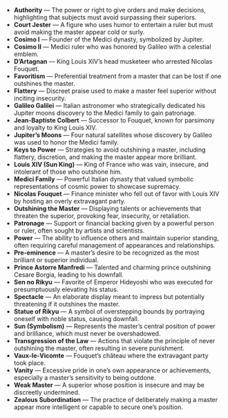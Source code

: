 - **Authority** — The power or right to give orders and make decisions, highlighting that subjects must avoid surpassing their superiors.  
- **Court Jester** — A figure who uses humor to entertain a ruler but must avoid making the master appear cold or surly.  
- **Cosimo I** — Founder of the Medici dynasty, symbolized by Jupiter.  
- **Cosimo II** — Medici ruler who was honored by Galileo with a celestial emblem.  
- **D’Artagnan** — King Louis XIV’s head musketeer who arrested Nicolas Fouquet.  
- **Favoritism** — Preferential treatment from a master that can be lost if one outshines the master.  
- **Flattery** — Discreet praise used to make a master feel superior without inciting insecurity.  
- **Galileo Galilei** — Italian astronomer who strategically dedicated his Jupiter moons discovery to the Medici family to gain patronage.  
- **Jean-Baptiste Colbert** — Successor to Fouquet, known for parsimony and loyalty to King Louis XIV.  
- **Jupiter’s Moons** — Four natural satellites whose discovery by Galileo was used to honor the Medici family.  
- **Keys to Power** — Strategies to avoid outshining a master, including flattery, discretion, and making the master appear more brilliant.  
- **Louis XIV (Sun King)** — King of France who was vain, insecure, and intolerant of those who outshone him.  
- **Medici Family** — Powerful Italian dynasty that valued symbolic representations of cosmic power to showcase supremacy.  
- **Nicolas Fouquet** — Finance minister who fell out of favor with Louis XIV by hosting an overly extravagant party.  
- **Outshining the Master** — Displaying talents or achievements that threaten the superior, provoking fear, insecurity, or retaliation.  
- **Patronage** — Support or financial backing given by a powerful person or ruler, often sought by artists and scientists.  
- **Power** — The ability to influence others and maintain superior standing, often requiring careful management of appearances and relationships.  
- **Pre-eminence** — A master’s desire to be recognized as the most brilliant or superior individual.  
- **Prince Astorre Manfredi** — Talented and charming prince outshining Cesare Borgia, leading to his downfall.  
- **Sen no Rikyu** — Favorite of Emperor Hideyoshi who was executed for presumptuously elevating his status.  
- **Spectacle** — An elaborate display meant to impress but potentially threatening if it outshines the master.  
- **Statue of Rikyu** — A symbol of overstepping bounds by portraying oneself with noble status, causing downfall.  
- **Sun (Symbolism)** — Represents the master’s central position of power and brilliance, which must never be overshadowed.  
- **Transgression of the Law** — Actions that violate the principle of never outshining the master, often resulting in severe punishment.  
- **Vaux-le-Vicomte** — Fouquet’s château where the extravagant party took place.  
- **Vanity** — Excessive pride in one’s own appearance or achievements, especially a master’s sensitivity to being outdone.  
- **Weak Master** — A superior whose position is insecure and may be discreetly undermined.  
- **Zealous Subordination** — The practice of deliberately making a master appear more intelligent or capable to secure one’s position.
